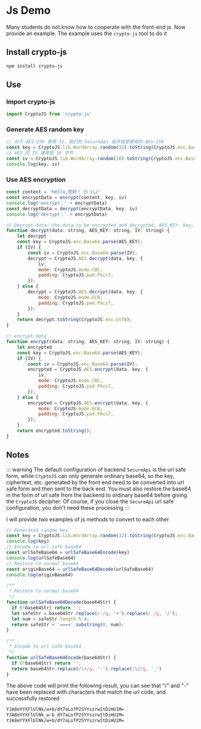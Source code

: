 # Js Demo

Many students do not know how to cooperate with the front-end js. Now provide an example. The example uses the `crypto-js` tool to do it

## Install crypto-js

```bash
npm install crypto-js
```

## Use

### Import crypto-js

```javascript
import CryptoJS from 'crypto-js'
```

### Generate AES random key

```javascript
// 对于 AES-256 使用 32，我们的 SecureApi 组件就是使用的 AES-256
const key = CryptoJS.lib.WordArray.random(32).toString(CryptoJS.enc.Base64);
// AES 的 IV 通常是 16 字节
const iv = CryptoJS.lib.WordArray.random(16).toString(CryptoJS.enc.Base64);
console.log(key, iv)
```

### Use AES encryption

```javascript
const content = 'hello,您好！《》\\/'
const encryptData = encrypt(content, key, iv)
console.log('encrypt：' + encryptData)
const decryptData = decrypt(encryptData, key, iv)
console.log('decrypt：' + encryptData)

// Decrypt data: the data to be encrypted and decrypted, AES_KEY: key, IV: offset
function decrypt(data: string, AES_KEY: string, IV: string) {
    let decrypt
    const key = CryptoJS.enc.Base64.parse(AES_KEY);
    if (IV) {
        const iv = CryptoJS.enc.Base64.parse(IV);
        decrypt = CryptoJS.AES.decrypt(data, key, {
            iv,
            mode: CryptoJS.mode.CBC,
            padding: CryptoJS.pad.Pkcs7,
        });
    } else {
        decrypt = CryptoJS.AES.decrypt(data, key, {
            mode: CryptoJS.mode.ECB,
            padding: CryptoJS.pad.Pkcs7,
        });
    }
    return decrypt.toString(CryptoJS.enc.Utf8);
}

// encrypt data
function encrypt(data: string, AES_KEY: string, IV: string) {
    let encrypted
    const key = CryptoJS.enc.Base64.parse(AES_KEY);
    if (IV) {
        const iv = CryptoJS.enc.Base64.parse(IV);
        encrypted = CryptoJS.AES.encrypt(data, key, {
            iv,
            mode: CryptoJS.mode.CBC,
            padding: CryptoJS.pad.Pkcs7,
        });
    } else {
        encrypted = CryptoJS.AES.encrypt(data, key, {
            mode: CryptoJS.mode.ECB,
            padding: CryptoJS.pad.Pkcs7,
        });
    }
    return encrypted.toString();
}
```

## Notes

::: warning
The default configuration of backend `SecureApi` is the url safe form, while `CryptoJS` can only generate ordinary base64, so the key, ciphertext, etc. generated by the front end need to be converted into url safe form and then sent to the back end. You must also restore the base64 in the form of url safe from the backend to ordinary base64 before giving the `CryptoJS` decipher. Of course, if you close the `SecureApi` url safe configuration, you don't need these processing
:::

I will provide two examples of js methods to convert to each other

```javascript
// Generated random key
const key = CryptoJS.lib.WordArray.random(32).toString(CryptoJS.enc.Base64);
console.log(key)
// Encode to url safe base64
const urlSafeBase64 = urlSafeBase64Encode(key)
console.log(urlSafeBase64)
// Restore to normal base64
const originBase64 = urlSafeBase64Decode(urlSafeBase64)
console.log(originBase64)

/**
 * Restore to normal base64
 */
function urlSafeBase64Decode(base64Str) {
  if (!base64Str) return '';
  let safeStr = base64Str.replace(/-/g, '+').replace(/_/g, '/');
  let num = safeStr.length % 4;
  return safeStr + '===='.substring(0, num);
}

/**
 * Encode to url safe base64
 */
function urlSafeBase64Encode(base64Str) {
  if (!base64Str) return '';
  return base64Str.replace(/\+/g, '-').replace(/\//g, '_')
}
```

The above code will print the following result, you can see that "/" and "-" have been replaced with characters that match the url code, and successfully restored

```bash
YJA8eYYXFlUlNk/w+b/dY7aLofP2SYYszrwItDiHU1M=
YJA8eYYXFlUlNk_w-b_dY7aLofP2SYYszrwItDiHU1M=
YJA8eYYXFlUlNk/w+b/dY7aLofP2SYYszrwItDiHU1M=
```
